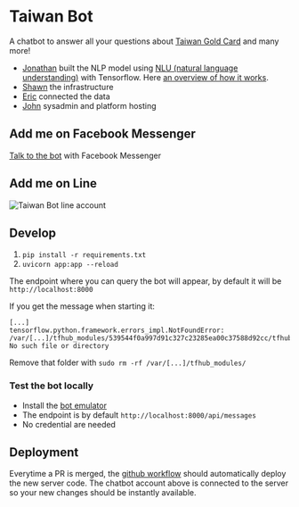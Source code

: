 ﻿# Taiwan Bot

A chatbot to answer all your questions about [Taiwan Gold Card](https://taiwangoldcard.com/) and many more!
- [Jonathan](https://jonathanbgn.com) built the NLP model using [NLU (natural language understanding)](https://blog.tensorflow.org/2020/08/introducing-semantic-reactor-explore-nlp-sheets.html) with Tensorflow. Here [an overview of how it works](https://jonathanbgn.com/nlp/2020/09/29/chatbot-universal-sentence-encoder.html).
- [Shawn](https://www.linkedin.com/in/geekyme/) the infrastructure
- [Eric](https://twitter.com/eric_khun) connected the data
- [John](https://www.linkedin.com/in/johncliu) sysadmin and platform hosting


## Add me on Facebook Messenger
[Talk to the bot](https://m.me/thetaiwanbot) with Facebook Messenger


## Add me on Line
![Taiwan Bot line account](./line.png)


## Develop

1. `pip install -r requirements.txt`
2. `uvicorn app:app --reload`

The endpoint where you can query the bot will appear, by default it will be `http://localhost:8000`

If you get the message when starting it: 
```
[...]
tensorflow.python.framework.errors_impl.NotFoundError: /var/[...]/tfhub_modules/539544f0a997d91c327c23285ea00c37588d92cc/tfhub_module.pb; No such file or directory
```
Remove that folder with `sudo rm -rf /var/[...]/tfhub_modules/`

### Test the bot locally
- Install the [bot emulator](https://github.com/Microsoft/BotFramework-Emulator)
- The endpoint is by default `http://localhost:8000/api/messages`
- No credential are needed

## Deployment

Everytime a PR is merged, the [github workflow](./github/workflows/deploy.yml) should automatically deploy the new server code. The chatbot account above is connected to the server so your new changes should be instantly available.
